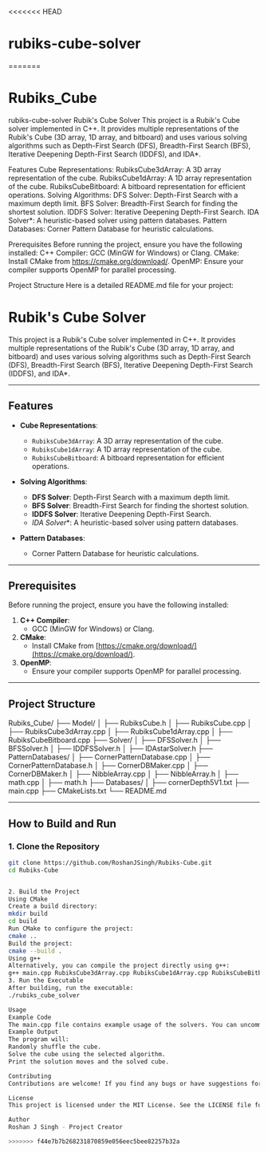 <<<<<<< HEAD
# rubiks-cube-solver
=======
# Rubiks_Cube
rubiks-cube-solver
Rubik's Cube Solver
This project is a Rubik's Cube solver implemented in C++. It provides multiple representations of the Rubik's Cube (3D array, 1D array, and bitboard) and uses various solving algorithms such as Depth-First Search (DFS), Breadth-First Search (BFS), Iterative Deepening Depth-First Search (IDDFS), and IDA*.

Features
Cube Representations:
RubiksCube3dArray: A 3D array representation of the cube.
RubiksCube1dArray: A 1D array representation of the cube.
RubiksCubeBitboard: A bitboard representation for efficient operations.
Solving Algorithms:
DFS Solver: Depth-First Search with a maximum depth limit.
BFS Solver: Breadth-First Search for finding the shortest solution.
IDDFS Solver: Iterative Deepening Depth-First Search.
IDA Solver*: A heuristic-based solver using pattern databases.
Pattern Databases:
Corner Pattern Database for heuristic calculations.

Prerequisites
Before running the project, ensure you have the following installed:
C++ Compiler:
GCC (MinGW for Windows) or Clang.
CMake:
Install CMake from https://cmake.org/download/.
OpenMP:
Ensure your compiler supports OpenMP for parallel processing.

Project Structure
Here is a detailed README.md file for your project:
# Rubik's Cube Solver

This project is a Rubik's Cube solver implemented in C++. It provides multiple representations of the Rubik's Cube (3D array, 1D array, and bitboard) and uses various solving algorithms such as Depth-First Search (DFS), Breadth-First Search (BFS), Iterative Deepening Depth-First Search (IDDFS), and IDA*.

---

## Features

- **Cube Representations**:
  - `RubiksCube3dArray`: A 3D array representation of the cube.
  - `RubiksCube1dArray`: A 1D array representation of the cube.
  - `RubiksCubeBitboard`: A bitboard representation for efficient operations.

- **Solving Algorithms**:
  - **DFS Solver**: Depth-First Search with a maximum depth limit.
  - **BFS Solver**: Breadth-First Search for finding the shortest solution.
  - **IDDFS Solver**: Iterative Deepening Depth-First Search.
  - **IDA* Solver**: A heuristic-based solver using pattern databases.

- **Pattern Databases**:
  - Corner Pattern Database for heuristic calculations.

---

## Prerequisites

Before running the project, ensure you have the following installed:

1. **C++ Compiler**:
   - GCC (MinGW for Windows) or Clang.
2. **CMake**:
   - Install CMake from [https://cmake.org/download/](https://cmake.org/download/).
3. **OpenMP**:
   - Ensure your compiler supports OpenMP for parallel processing.

---

## Project Structure


Rubiks_Cube/ ├── Model/ │ ├── RubiksCube.h │ ├── RubiksCube.cpp │ ├── RubiksCube3dArray.cpp │ ├── RubiksCube1dArray.cpp │ ├── RubiksCubeBitboard.cpp ├── Solver/ │ ├── DFSSolver.h │ ├── BFSSolver.h │ ├── IDDFSSolver.h │ ├── IDAstarSolver.h ├── PatternDatabases/ │ ├── CornerPatternDatabase.cpp │ ├── CornerPatternDatabase.h │ ├── CornerDBMaker.cpp │ ├── CornerDBMaker.h │ ├── NibbleArray.cpp │ ├── NibbleArray.h │ ├── math.cpp │ ├── math.h ├── Databases/ │ ├── cornerDepth5V1.txt ├── main.cpp ├── CMakeLists.txt └── README.md

---

## How to Build and Run

### 1. **Clone the Repository**
```bash
git clone https://github.com/RoshanJSingh/Rubiks-Cube.git
cd Rubiks-Cube


2. Build the Project
Using CMake
Create a build directory:
mkdir build
cd build
Run CMake to configure the project:
cmake ..
Build the project:
cmake --build .
Using g++
Alternatively, you can compile the project directly using g++:
g++ main.cpp RubiksCube3dArray.cpp RubiksCube1dArray.cpp RubiksCubeBitboard.cpp CornerPatternDatabase.cpp CornerDBMaker.cpp -o rubiks_cube_solver -fopenmp
3. Run the Executable
After building, run the executable:
./rubiks_cube_solver

Usage
Example Code
The main.cpp file contains example usage of the solvers. You can uncomment sections to test different solvers or representations.
Example Output
The program will:
Randomly shuffle the cube.
Solve the cube using the selected algorithm.
Print the solution moves and the solved cube.

Contributing
Contributions are welcome! If you find any bugs or have suggestions for improvements, feel free to open an issue or submit a pull request.

License
This project is licensed under the MIT License. See the LICENSE file for details.

Author
Roshan J Singh - Project Creator

>>>>>>> f44e7b7b268231870859e056eec5bee82257b32a
